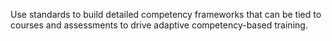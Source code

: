 Use standards to build detailed competency frameworks that can be tied to courses and assessments to drive adaptive competency-based training.